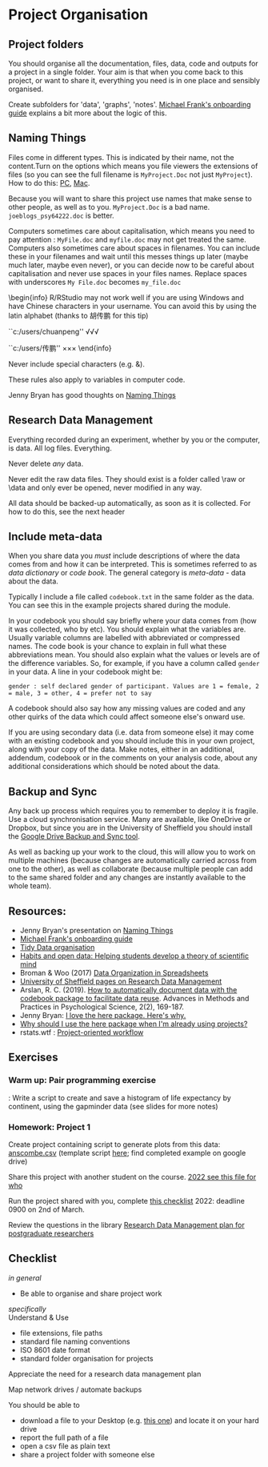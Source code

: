 # Project Organisation
  
## Project folders

You should organise all the documentation, files, data, code and outputs for a project in a single folder. Your aim is that when you come back to this project, or want to share it, everything you need is in one place and sensibly organised.

Create subfolders for 'data', 'graphs', 'notes'. [Michael Frank's onboarding guide](http://babieslearninglanguage.blogspot.co.uk/2017/01/onboarding.html) explains a bit more about the logic of this.

## Naming Things

Files come in different types. This is indicated by their name, not the content.Turn on the options which means you file viewers the extensions of files (so you can see the full filename is ``MyProject.Doc`` not just ``MyProject``). How to do this: [PC](https://www.howtogeek.com/205086/beginner-how-to-make-windows-show-file-extensions/), [Mac](https://support.apple.com/en-gb/guide/mac-help/mchlp2304/mac).

Because you will want to share this project use names that make sense to other people, as well as to you. ``MyProject.Doc`` is a bad name. ``joeblogs_psy64222.doc`` is better.

Computers sometimes care about capitalisation, which means you need to pay attention : ``MyFile.doc`` and ``myfile.doc`` may not get treated the same. Computers also sometimes care about spaces in filenames. You can include these in your filenames and wait until this messes things up later (maybe much later, maybe even never), or you can decide now to be careful about capitalisation and never use spaces in your files names. Replace spaces with underscores ``My File.doc`` becomes ``my_file.doc``

\begin{info}
R/RStudio may not work well if you are using Windows and have Chinese
characters in your username. You can avoid this by using the latin
alphabet (thanks to 胡传鹏 for this tip)

``c:/users/chuanpeng'' √√√

``c:/users/传鹏'' ×××
\end{info}

Never include special characters (e.g. &).

These rules also apply to variables in computer code.

Jenny Bryan has good thoughts on [Naming Things](http://www2.stat.duke.edu/~rcs46/lectures_2015/01-markdown-git/slides/naming-slides/naming-slides.pdf)
  
## Research Data Management

Everything recorded during an experiment, whether by you or the computer, is data. All log files. Everything.

Never delete *any* data.

Never edit the raw data files. They should exist is a folder called \raw or \data and only ever be opened, never modified in any way.

All data should be backed-up automatically, as soon as it is collected. For how to do this, see the next header

## Include meta-data

When you share data you *must* include descriptions of where the data comes from and how it can be interpreted. This is sometimes referred to as *data dictionary* or *code book*. The general category is *meta-data* - data about the data.

Typically I include a file called ```codebook.txt``` in the same folder as the data. You can see this in the example projects shared during the module.

In your codebook you should say briefly where your data comes from (how it was collected, who by etc). You should explain what the variables are. Usually variable columns are labelled with abbreviated or compressed names. The code book is your chance to explain in full what these abbreviations mean. You should also explain what the values or levels are of the difference variables. So, for example, if you have a column called ```gender``` in your data. A line in your codebook might be:

```gender : self declared gender of participant. Values are 1 = female, 2 = male, 3 = other, 4 = prefer not to say```

A codebook should also say how any missing values are coded and any other quirks of the data which could affect someone else's onward use.

If you are using secondary data (i.e. data from someone else) it may come with an existing codebook and you should include this in your own project, along with your copy of the data. Make notes, either in an additional, addendum, codebook or in the comments on your analysis code, about any additional considerations which should be noted about the data.

## Backup and Sync

Any back up process which requires you to remember to deploy it is fragile. Use a cloud synchronisation service. Many are available, like OneDrive or Dropbox, but since you are in the University of Sheffield you should install the [Google Drive Backup and Sync tool](https://www.google.com/drive/download/). 

As well as backing up your work to the cloud, this will allow you to work on multiple machines (because changes are automatically carried across from one to the other), as well as collaborate (because multiple people can add to the same shared folder and any changes are instantly available to the whole team).


## Resources: 

* Jenny Bryan's presentation on [Naming Things](http://www2.stat.duke.edu/~rcs46/lectures_2015/01-markdown-git/slides/naming-slides/naming-slides.pdf)
* [Michael Frank's onboarding guide](http://babieslearninglanguage.blogspot.co.uk/2017/01/onboarding.html)
* [Tidy Data organisation](http://vita.had.co.nz/papers/tidy-data.pdf) 
* [Habits and open data: Helping students develop a theory of scientific mind ](http://bayesfactor.blogspot.co.uk/2015/11/habits-and-open-data-helping-students.html)
* Broman & Woo (2017) [Data Organization in Spreadsheets](https://www.tandfonline.com/doi/full/10.1080/00031305.2017.1375989)
* [University of Sheffield pages on Research Data Management](https://www.sheffield.ac.uk/library/rdm/index)
* Arslan, R. C. (2019). [How to automatically document data with the codebook package to facilitate data reuse](https://journals.sagepub.com/doi/full/10.1177/2515245919838783). Advances in Methods and Practices in Psychological Science, 2(2), 169-187.
* Jenny Bryan: [I love the here package. Here's why.](https://github.com/jennybc/here_here)
* [Why should I use the here package when I'm already using projects?](https://malco.io/2018/11/05/why-should-i-use-the-here-package-when-i-m-already-using-projects/)
* rstats.wtf : [Project-oriented workflow](https://rstats.wtf/project-oriented-workflow.html)

## Exercises

### Warm up: Pair programming exercise

: Write a script to create and save a histogram of life expectancy by continent, using the gapminder data (see slides for more notes)

### Homework: Project 1

Create project containing script to generate plots from this data: [anscombe.csv](static/anscombe.csv) (template script [here](static/project1.R); find completed example on google drive) 

Share this project with another student on the course. [2022 see this file for who](https://docs.google.com/spreadsheets/d/1gDbF07ekkz19HshAiDpZ6iu_y5iOKWrpyXDQKElV794/edit?usp=sharing)

Run the project shared with you, complete [this checklist](https://docs.google.com/forms/d/e/1FAIpQLSdfOtUIUEs66W0nSqrHTHrMT-iubygdAhNFhUwbu0kOLZIMeA/viewform?usp=sf_link) 2022: deadline 0900 on 2nd of March.

Review the questions in the library [Research Data Management plan for postgraduate researchers](https://docs.google.com/document/d/1rHXl2LYhgv7zeuwc5fDRMyqSgE3OaLa8/edit?usp=sharing&ouid=109750001665912327637&rtpof=true&sd=true)

## Checklist

*in general*  
 * Be able to organise and share project work

*specifically*  
Understand & Use  
 * file extensions, file paths  
 * standard file naming conventions  
 * ISO 8601 date format  
 * standard folder organisation for projects  

Appreciate the need for a research data management plan

Map network drives / automate backups

You should be able to  
 * download a file to your Desktop (e.g. [this one](static/anscombe.csv)) and locate it on your hard drive  
 * report the full path of a file  
 * open a csv file as plain text  
 * share a project folder with someone else  

